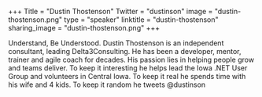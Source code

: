 +++
Title = "Dustin Thostenson"
Twitter = "dustinson"
image = "dustin-thostenson.png"
type = "speaker"
linktitle = "dustin-thostenson"
sharing_image = "dustin-thostenson.png"
+++

Understand, Be Understood. Dustin Thostenson is an independent consultant, leading Delta3Consulting. He has been a developer, mentor, trainer and agile coach for decades. His passion lies in helping people grow and teams deliver. To keep it interesting he helps lead the Iowa .NET User Group and volunteers in Central Iowa. To keep it real he spends time with his wife and 4 kids. To keep it random he tweets @dustinson
